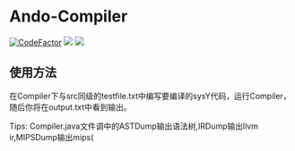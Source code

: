 # Ando-Compiler
[![CodeFactor](https://www.codefactor.io/repository/github/ando233/ando-compiler/badge)](https://www.codefactor.io/repository/github/ando233/ando-compiler)
![](https://img.shields.io/github/languages/code-size/Ando233/Ando-Compiler)
![](https://img.shields.io/github/contributors/Ando233/Ando-Compiler)

## 使用方法

在Compiler下与src同级的testfile.txt中编写要编译的sysY代码，运行Compiler，随后你将在output.txt中看到输出。

Tips: Compiler.java文件调中的ASTDump输出语法树,IRDump输出llvm ir,MIPSDump输出mips(
